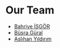 # Our Team 
 - [Bahriye İŞGÖR](https://github.com/Bhryee)
 - [Büşra Güral](https://github.com/busragural)
 - [Aslıhan Yıldırım](https://github.com/aslihany)

